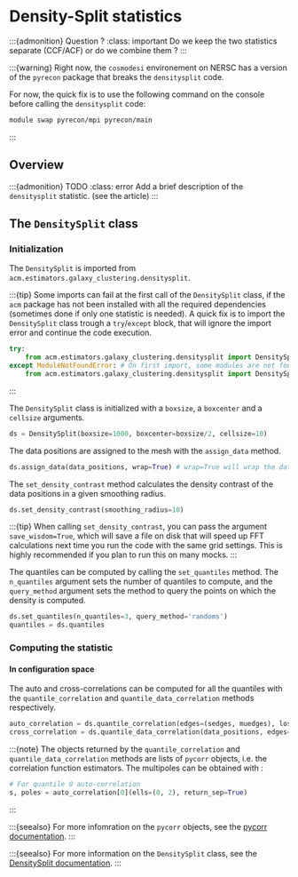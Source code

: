 # Density-Split statistics

:::{admonition} Question ?
:class: important
Do we keep the two statistics separate (CCF/ACF) or do we combine them ?
:::

:::{warning}
Right now, the `cosmodesi` environement on NERSC has a version of the `pyrecon` package that breaks the `densitysplit` code.

For now, the quick fix is to use the following command on the console before calling the `densitysplit` code:

```bash
module swap pyrecon/mpi pyrecon/main
```
:::

## Overview

:::{admonition} TODO
:class: error
Add a brief description of the `densitysplit` statistic. (see the article)
:::

## The `DensitySplit` class

### Initialization

The `DensitySplit` is imported from `acm.estimators.galaxy_clustering.densitysplit`.

:::{tip}
Some imports can fail at the first call of the `DensitySplit` class, if the `acm` package has not been installed with all the required dependencies (sometimes done if only one statistic is needed).
A quick fix is to import the `DensitySplit` class trough a `try`/`except` block, that will ignore the import error and continue the code execution.

```python
try:
    from acm.estimators.galaxy_clustering.densitysplit import DensitySplit
except ModuleNotFoundError: # On first import, some modules are not found but we still can import DensitySplit
    from acm.estimators.galaxy_clustering.densitysplit import DensitySplit
```
:::

The `DensitySplit` class is initialized with a `boxsize`, a `boxcenter` and a `cellsize` arguments.

```python
ds = DensitySplit(boxsize=1000, boxcenter=boxsize/2, cellsize=10) 
```

The data positions are assigned to the mesh with the `assign_data` method.

```python
ds.assign_data(data_positions, wrap=True) # wrap=True will wrap the data positions around the box assuming periodic boundary conditions
```

The `set_density_contrast` method calculates the density contrast of the data positions in a given smoothing radius.

```python
ds.set_density_contrast(smoothing_radius=10)
```

:::{tip}
When calling `set_density_contrast`, you can pass the argument `save_wisdom=True`, which will save a file on disk that will speed up FFT calculations next time you run the code with the same grid settings. This is highly recommended if you plan to run this on many mocks.
:::

The quantiles can be computed by calling the `set_quantiles` method. The `n_quantiles` argument sets the number of quantiles to compute, and the `query_method` argument sets the method to query the points on which the density is computed.

```python
ds.set_quantiles(n_quantiles=3, query_method='randoms')
quantiles = ds.quantiles
```

### Computing the statistic

#### In configuration space

The auto and cross-correlations can be computed for all the quantiles with the `quantile_correlation`  and `quantile_data_correlation` methods respectively.

```python
auto_correlation = ds.quantile_correlation(edges=(sedges, muedges), los='z')
cross_correlation = ds.quantile_data_correlation(data_positions, edges=(sedges, muedges), los='z')
```

:::{note}
The objects returned by the `quantile_correlation` and `quantile_data_correlation` methods are lists of `pycorr` objects, i.e. the correlation function estimators.
The multipoles can be obtained with : 

```python
# For quantile 0 auto-correlation
s, poles = auto_correlation[0](ells=(0, 2), return_sep=True)
```
:::



:::{seealso}
For more infomration on the `pycorr` objects, see the [pycorr documentation](https://pycorr.readthedocs.io/en/latest/).
:::


:::{seealso}
For more information on the `DensitySplit` class, see the [DensitySplit documentation](https://acm.readthedocs.io/en/latest/api/acm.estimators.galaxy_clustering.densitysplit.html).
:::
